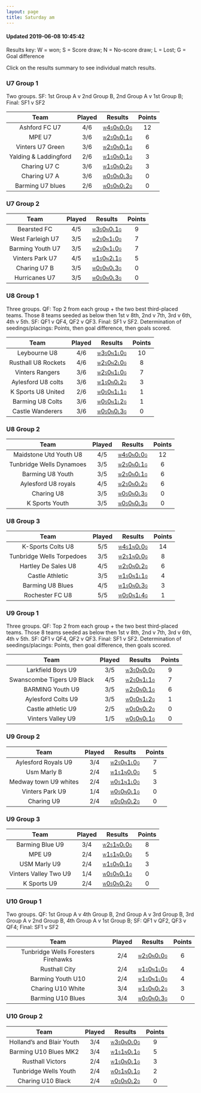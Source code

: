 ```yaml
---
layout: page
title: Saturday am
---
```


#### Updated 2019-06-08 10:45:42 

Results key: W = won; S = Score draw; N = No-score draw; L = Lost; G = Goal difference

Click on the results summary to see individual match results.


### U7 Group 1
 Two groups. SF: 1st Group A v 2nd Group B, 2nd Group A v 1st Group B; Final: SF1 v SF2

|         Team          | Played |                                                                                 Results                                                                                  | Points |
|:---------------------:|:------:|:------------------------------------------------------------------------------------------------------------------------------------------------------------------------:|:------:|
|     Ashford FC U7     |  4/6   |     <a href="teamres/Ashford-FC-U7.html"><font size="1">W</font>4<font size="1">S</font>0<font size="1">N</font>0<font size="1">L</font>0<font size="1">G</font></a>     |   12   |
|        MPE U7         |  3/6   |        <a href="teamres/MPE-U7.html"><font size="1">W</font>2<font size="1">S</font>0<font size="1">N</font>0<font size="1">L</font>1<font size="1">G</font></a>         |   6    |
|   Vinters U7 Green    |  3/6   |   <a href="teamres/Vinters-U7-Green.html"><font size="1">W</font>2<font size="1">S</font>0<font size="1">N</font>0<font size="1">L</font>1<font size="1">G</font></a>    |   6    |
| Yalding & Laddingford |  2/6   | <a href="teamres/Yalding-&-Laddingford.html"><font size="1">W</font>1<font size="1">S</font>0<font size="1">N</font>0<font size="1">L</font>1<font size="1">G</font></a> |   3    |
|     Charing U7 C      |  3/6   |     <a href="teamres/Charing-U7-C.html"><font size="1">W</font>1<font size="1">S</font>0<font size="1">N</font>0<font size="1">L</font>2<font size="1">G</font></a>      |   3    |
|     Charing U7 A      |  3/6   |     <a href="teamres/Charing-U7-A.html"><font size="1">W</font>0<font size="1">S</font>0<font size="1">N</font>0<font size="1">L</font>3<font size="1">G</font></a>      |   0    |
|   Barming U7 blues    |  2/6   |   <a href="teamres/Barming-U7-blues.html"><font size="1">W</font>0<font size="1">S</font>0<font size="1">N</font>0<font size="1">L</font>2<font size="1">G</font></a>    |   0    |


### U7 Group 2

|       Team       | Played |                                                                               Results                                                                               | Points |
|:----------------:|:------:|:-------------------------------------------------------------------------------------------------------------------------------------------------------------------:|:------:|
|   Bearsted FC    |  4/5   |   <a href="teamres/Bearsted-FC.html"><font size="1">W</font>3<font size="1">S</font>0<font size="1">N</font>0<font size="1">L</font>1<font size="1">G</font></a>    |   9    |
| West Farleigh U7 |  3/5   | <a href="teamres/West-Farleigh-U7.html"><font size="1">W</font>2<font size="1">S</font>0<font size="1">N</font>1<font size="1">L</font>0<font size="1">G</font></a> |   7    |
| Barming Youth U7 |  3/5   | <a href="teamres/Barming-Youth-U7.html"><font size="1">W</font>2<font size="1">S</font>0<font size="1">N</font>1<font size="1">L</font>0<font size="1">G</font></a> |   7    |
| Vinters Park U7  |  4/5   | <a href="teamres/Vinters-Park-U7.html"><font size="1">W</font>1<font size="1">S</font>0<font size="1">N</font>2<font size="1">L</font>1<font size="1">G</font></a>  |   5    |
|   Charing U7 B   |  3/5   |   <a href="teamres/Charing-U7-B.html"><font size="1">W</font>0<font size="1">S</font>0<font size="1">N</font>0<font size="1">L</font>3<font size="1">G</font></a>   |   0    |
|  Hurricanes U7   |  3/5   |  <a href="teamres/Hurricanes-U7.html"><font size="1">W</font>0<font size="1">S</font>0<font size="1">N</font>0<font size="1">L</font>3<font size="1">G</font></a>   |   0    |


### U8 Group 1
 Three groups. QF: Top 2 from each group + the two best third-placed teams. Those 8 teams seeded as below then 1st v 8th, 2nd v 7th, 3rd v 6th, 4th v 5th. SF: QF1 v QF4, QF2 v QF3. Final: SF1 v SF2. Determination of seedings/placings: Points, then goal difference, then goals scored.

|        Team         | Played |                                                                                Results                                                                                 | Points |
|:-------------------:|:------:|:----------------------------------------------------------------------------------------------------------------------------------------------------------------------:|:------:|
|    Leybourne U8     |  4/6   |    <a href="teamres/Leybourne-U8.html"><font size="1">W</font>3<font size="1">S</font>0<font size="1">N</font>1<font size="1">L</font>0<font size="1">G</font></a>     |   10   |
| Rusthall U8 Rockets |  4/6   | <a href="teamres/Rusthall-U8-Rockets.html"><font size="1">W</font>2<font size="1">S</font>0<font size="1">N</font>2<font size="1">L</font>0<font size="1">G</font></a> |   8    |
|   Vinters Rangers   |  3/6   |   <a href="teamres/Vinters-Rangers.html"><font size="1">W</font>2<font size="1">S</font>0<font size="1">N</font>1<font size="1">L</font>0<font size="1">G</font></a>   |   7    |
| Aylesford U8 colts  |  3/6   | <a href="teamres/Aylesford-U8-colts.html"><font size="1">W</font>1<font size="1">S</font>0<font size="1">N</font>0<font size="1">L</font>2<font size="1">G</font></a>  |   3    |
| K Sports U8 United  |  2/6   | <a href="teamres/K-Sports-U8-United.html"><font size="1">W</font>0<font size="1">S</font>0<font size="1">N</font>1<font size="1">L</font>1<font size="1">G</font></a>  |   1    |
|  Barming U8 Colts   |  3/6   |  <a href="teamres/Barming-U8-Colts-.html"><font size="1">W</font>0<font size="1">S</font>0<font size="1">N</font>1<font size="1">L</font>2<font size="1">G</font></a>  |   1    |
|  Castle Wanderers   |  3/6   |  <a href="teamres/Castle-Wanderers.html"><font size="1">W</font>0<font size="1">S</font>0<font size="1">N</font>0<font size="1">L</font>3<font size="1">G</font></a>   |   0    |


### U8 Group 2

|           Team           | Played |                                                                                   Results                                                                                   | Points |
|:------------------------:|:------:|:---------------------------------------------------------------------------------------------------------------------------------------------------------------------------:|:------:|
|  Maidstone Utd Youth U8  |  4/5   |  <a href="teamres/Maidstone-Utd-Youth-U8.html"><font size="1">W</font>4<font size="1">S</font>0<font size="1">N</font>0<font size="1">L</font>0<font size="1">G</font></a>  |   12   |
| Tunbridge Wells Dynamoes |  3/5   | <a href="teamres/Tunbridge-Wells-Dynamoes.html"><font size="1">W</font>2<font size="1">S</font>0<font size="1">N</font>0<font size="1">L</font>1<font size="1">G</font></a> |   6    |
|     Barming U8 Youth     |  3/5   |     <a href="teamres/Barming-U8-Youth.html"><font size="1">W</font>2<font size="1">S</font>0<font size="1">N</font>0<font size="1">L</font>1<font size="1">G</font></a>     |   6    |
|   Aylesford U8 royals    |  4/5   |   <a href="teamres/Aylesford-U8-royals.html"><font size="1">W</font>2<font size="1">S</font>0<font size="1">N</font>0<font size="1">L</font>2<font size="1">G</font></a>    |   6    |
|        Charing U8        |  3/5   |        <a href="teamres/Charing-U8.html"><font size="1">W</font>0<font size="1">S</font>0<font size="1">N</font>0<font size="1">L</font>3<font size="1">G</font></a>        |   0    |
|      K Sports Youth      |  3/5   |      <a href="teamres/K-Sports-Youth.html"><font size="1">W</font>0<font size="1">S</font>0<font size="1">N</font>0<font size="1">L</font>3<font size="1">G</font></a>      |   0    |


### U8 Group 3

|           Team            | Played |                                                                                   Results                                                                                    | Points |
|:-------------------------:|:------:|:----------------------------------------------------------------------------------------------------------------------------------------------------------------------------:|:------:|
|     K-Sports Colts U8     |  5/5   |     <a href="teamres/K-Sports-Colts-U8.html"><font size="1">W</font>4<font size="1">S</font>1<font size="1">N</font>0<font size="1">L</font>0<font size="1">G</font></a>     |   14   |
| Tunbridge Wells Torpedoes |  3/5   | <a href="teamres/Tunbridge-Wells-Torpedoes.html"><font size="1">W</font>2<font size="1">S</font>1<font size="1">N</font>0<font size="1">L</font>0<font size="1">G</font></a> |   8    |
|    Hartley De Sales U8    |  4/5   |    <a href="teamres/Hartley-De-Sales-U8.html"><font size="1">W</font>2<font size="1">S</font>0<font size="1">N</font>0<font size="1">L</font>2<font size="1">G</font></a>    |   6    |
|      Castle Athletic      |  3/5   |      <a href="teamres/Castle-Athletic.html"><font size="1">W</font>1<font size="1">S</font>0<font size="1">N</font>1<font size="1">L</font>1<font size="1">G</font></a>      |   4    |
|     Barming U8 Blues      |  4/5   |     <a href="teamres/Barming-U8-Blues.html"><font size="1">W</font>1<font size="1">S</font>0<font size="1">N</font>0<font size="1">L</font>3<font size="1">G</font></a>      |   3    |
|      Rochester FC U8      |  5/5   |      <a href="teamres/Rochester-FC-U8.html"><font size="1">W</font>0<font size="1">S</font>0<font size="1">N</font>1<font size="1">L</font>4<font size="1">G</font></a>      |   1    |


### U9 Group 1
 Three groups. QF: Top 2 from each group + the two best third-placed teams. Those 8 teams seeded as below then 1st v 8th, 2nd v 7th, 3rd v 6th, 4th v 5th. SF: QF1 v QF4, QF2 v QF3. Final: SF1 v SF2. Determination of seedings/placings: Points, then goal difference, then goals scored.

|            Team            | Played |                                                                                    Results                                                                                    | Points |
|:--------------------------:|:------:|:-----------------------------------------------------------------------------------------------------------------------------------------------------------------------------:|:------:|
|     Larkfield Boys U9      |  3/5   |     <a href="teamres/Larkfield-Boys-U9.html"><font size="1">W</font>3<font size="1">S</font>0<font size="1">N</font>0<font size="1">L</font>0<font size="1">G</font></a>      |   9    |
| Swanscombe Tigers U9 Black |  4/5   | <a href="teamres/Swanscombe-Tigers-U9-Black.html"><font size="1">W</font>2<font size="1">S</font>0<font size="1">N</font>1<font size="1">L</font>1<font size="1">G</font></a> |   7    |
|      BARMING Youth U9      |  3/5   |      <a href="teamres/BARMING-Youth-U9.html"><font size="1">W</font>2<font size="1">S</font>0<font size="1">N</font>0<font size="1">L</font>1<font size="1">G</font></a>      |   6    |
|     Aylesford Colts U9     |  3/5   |     <a href="teamres/Aylesford-Colts-U9.html"><font size="1">W</font>0<font size="1">S</font>0<font size="1">N</font>1<font size="1">L</font>2<font size="1">G</font></a>     |   1    |
|     Castle athletic U9     |  2/5   |    <a href="teamres/Castle-athletic-U9-.html"><font size="1">W</font>0<font size="1">S</font>0<font size="1">N</font>0<font size="1">L</font>2<font size="1">G</font></a>     |   0    |
|     Vinters Valley U9      |  1/5   |     <a href="teamres/Vinters-Valley-U9.html"><font size="1">W</font>0<font size="1">S</font>0<font size="1">N</font>0<font size="1">L</font>1<font size="1">G</font></a>      |   0    |


### U9 Group 2

|         Team          | Played |                                                                                 Results                                                                                  | Points |
|:---------------------:|:------:|:------------------------------------------------------------------------------------------------------------------------------------------------------------------------:|:------:|
|  Aylesford Royals U9  |  3/4   |  <a href="teamres/Aylesford-Royals-U9.html"><font size="1">W</font>2<font size="1">S</font>0<font size="1">N</font>1<font size="1">L</font>0<font size="1">G</font></a>  |   7    |
|      Usm Marly B      |  2/4   |      <a href="teamres/Usm-Marly-B.html"><font size="1">W</font>1<font size="1">S</font>1<font size="1">N</font>0<font size="1">L</font>0<font size="1">G</font></a>      |   5    |
| Medway town U9 whites |  2/4   | <a href="teamres/Medway-town-U9-whites.html"><font size="1">W</font>0<font size="1">S</font>1<font size="1">N</font>1<font size="1">L</font>0<font size="1">G</font></a> |   3    |
|    Vinters Park U9    |  1/4   |    <a href="teamres/Vinters-Park-U9.html"><font size="1">W</font>0<font size="1">S</font>0<font size="1">N</font>0<font size="1">L</font>1<font size="1">G</font></a>    |   0    |
|      Charing U9       |  2/4   |      <a href="teamres/Charing-U9.html"><font size="1">W</font>0<font size="1">S</font>0<font size="1">N</font>0<font size="1">L</font>2<font size="1">G</font></a>       |   0    |


### U9 Group 3

|         Team          | Played |                                                                                 Results                                                                                  | Points |
|:---------------------:|:------:|:------------------------------------------------------------------------------------------------------------------------------------------------------------------------:|:------:|
|    Barming Blue U9    |  3/4   |    <a href="teamres/Barming-Blue-U9.html"><font size="1">W</font>2<font size="1">S</font>1<font size="1">N</font>0<font size="1">L</font>0<font size="1">G</font></a>    |   8    |
|        MPE U9         |  2/4   |        <a href="teamres/MPE-U9.html"><font size="1">W</font>1<font size="1">S</font>1<font size="1">N</font>0<font size="1">L</font>0<font size="1">G</font></a>         |   5    |
|     USM Marly U9      |  2/4   |     <a href="teamres/USM-Marly-U9.html"><font size="1">W</font>1<font size="1">S</font>0<font size="1">N</font>0<font size="1">L</font>1<font size="1">G</font></a>      |   3    |
| Vinters Valley Two U9 |  1/4   | <a href="teamres/Vinters-Valley-Two-U9.html"><font size="1">W</font>0<font size="1">S</font>0<font size="1">N</font>0<font size="1">L</font>1<font size="1">G</font></a> |   0    |
|      K Sports U9      |  2/4   |      <a href="teamres/K-Sports-U9.html"><font size="1">W</font>0<font size="1">S</font>0<font size="1">N</font>0<font size="1">L</font>2<font size="1">G</font></a>      |   0    |


### U10 Group 1
 Two groups. QF: 1st Group A v 4th Group B, 2nd Group A v 3rd Group B, 3rd Group A v 2nd Group B, 4th Group A v 1st Group B; SF: QF1 v QF2, QF3 v QF4; Final: SF1 v SF2

|                Team                 | Played |                                                                                        Results                                                                                         | Points |
|:-----------------------------------:|:------:|:--------------------------------------------------------------------------------------------------------------------------------------------------------------------------------------:|:------:|
| Tunbridge Wells Foresters Firehawks |  2/4   | <a href="teamres/Tunbridge-Wells-Foresters-Firehawks.html"><font size="1">W</font>2<font size="1">S</font>0<font size="1">N</font>0<font size="1">L</font>0<font size="1">G</font></a> |   6    |
|            Rusthall City            |  2/4   |            <a href="teamres/Rusthall-City.html"><font size="1">W</font>1<font size="1">S</font>0<font size="1">N</font>1<font size="1">L</font>0<font size="1">G</font></a>            |   4    |
|          Barming Youth U10          |  2/4   |          <a href="teamres/Barming-Youth-U10.html"><font size="1">W</font>1<font size="1">S</font>0<font size="1">N</font>1<font size="1">L</font>0<font size="1">G</font></a>          |   4    |
|          Charing U10 White          |  3/4   |          <a href="teamres/Charing-U10-White.html"><font size="1">W</font>1<font size="1">S</font>0<font size="1">N</font>0<font size="1">L</font>2<font size="1">G</font></a>          |   3    |
|          Barming U10 Blues          |  3/4   |          <a href="teamres/Barming-U10-Blues.html"><font size="1">W</font>0<font size="1">S</font>0<font size="1">N</font>0<font size="1">L</font>3<font size="1">G</font></a>          |   0    |


### U10 Group 2

|            Team             | Played |                                                                                    Results                                                                                     | Points |
|:---------------------------:|:------:|:------------------------------------------------------------------------------------------------------------------------------------------------------------------------------:|:------:|
| Holland’s and Blair Youth |  3/4   | <a href="teamres/Holland’s-and-Blair-Youth.html"><font size="1">W</font>3<font size="1">S</font>0<font size="1">N</font>0<font size="1">L</font>0<font size="1">G</font></a> |   9    |
|    Barming U10 Blues MK2    |  3/4   |    <a href="teamres/Barming-U10-Blues-MK2.html"><font size="1">W</font>1<font size="1">S</font>1<font size="1">N</font>0<font size="1">L</font>1<font size="1">G</font></a>    |   5    |
|      Rusthall Victors       |  2/4   |      <a href="teamres/Rusthall-Victors.html"><font size="1">W</font>1<font size="1">S</font>0<font size="1">N</font>0<font size="1">L</font>1<font size="1">G</font></a>       |   3    |
|    Tunbridge Wells Youth    |  2/4   |    <a href="teamres/Tunbridge-Wells-Youth.html"><font size="1">W</font>0<font size="1">S</font>1<font size="1">N</font>0<font size="1">L</font>1<font size="1">G</font></a>    |   2    |
|      Charing U10 Black      |  2/4   |      <a href="teamres/Charing-U10-Black.html"><font size="1">W</font>0<font size="1">S</font>0<font size="1">N</font>0<font size="1">L</font>2<font size="1">G</font></a>      |   0    |



<br /><br /><br />